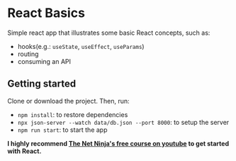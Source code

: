 # React Basics

Simple react app that illustrates some basic React concepts, such as:
- hooks(e.g.: `useState`, `useEffect`, `useParams`)
- routing
- consuming an API

## Getting started

Clone or download the project. Then, run:
- `npm install`: to restore dependencies
- `npx json-server --watch data/db.json --port 8000`: to setup the server
- `npm run start`: to start the app

**I highly recommend [The Net Ninja's free course on youtube](https://youtu.be/j942wKiXFu8) to get started with React.**
